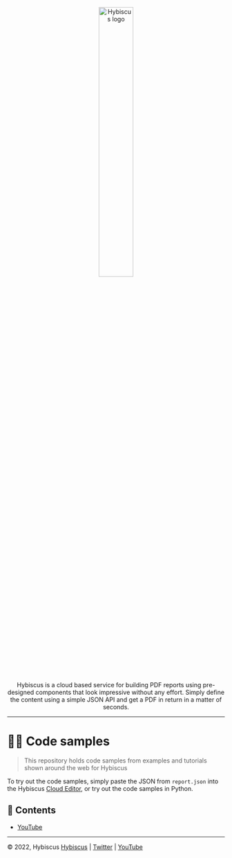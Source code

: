 <div align="center">
    <a href="https://hybiscus.dev">
    <img width="40%" src="https://hybiscus.dev/public/img/Wordmark.svg" alt="Hybiscus logo"/>
    </a>
</div>

<div align="center">
    Hybiscus is a cloud based service for building PDF reports using pre-designed components that look impressive without any effort. Simply define the content using a simple JSON API and get a PDF in return in a matter of seconds.
</div>

---

# 🧑‍💻 Code samples
> This repository holds code samples from examples and tutorials shown around the
> web for Hybiscus

To try out the code samples, simply paste the JSON from `report.json` into the Hybiscus [Cloud Editor](https://hybiscus.dev/cloud-editor), or try out the code samples in Python.

## 📑 Contents
- [YouTube](./youtube/README.md)


---
&copy; 2022, Hybiscus
[Hybiscus](https://hybiscus.dev) | [Twitter](https://twitter.com/hybiscus) | [YouTube](https://www.youtube.com/channel/UCw58p2oyrsT9oOZHyNDAALA)